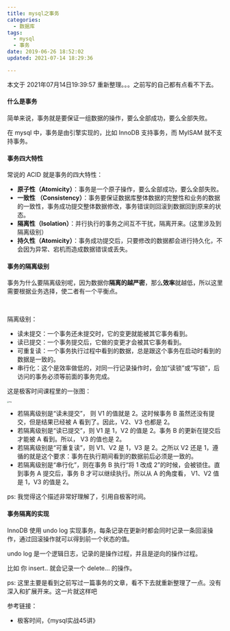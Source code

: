 ```yaml
---
title: mysql之事务
categories:
  - 数据库
tags:
  - mysql
  - 事务
date: 2019-06-26 18:52:02
updated: 2021-07-14 18:29:36

---
```


本文于 2021年07月14日19:39:57 重新整理。。。之前写的自己都有点看不下去。

#### 什么是事务

简单来说，事务就是要保证一组数据的操作，要么全部成功，要么全部失败。

在 mysql 中，事务是由引擎实现的，比如 InnoDB 支持事务，而 MyISAM 就不支持事务。

<!--more-->

#### 事务四大特性

常说的 ACID 就是事务的四大特性：

- **原子性（Atomicity）**：事务是一个原子操作，要么全部成功，要么全部失败。
- **一致性 （Consistency）**：事务要保证数据库整体数据的完整性和业务的数据的一致性，事务成功提交整体数据修改，事务错误则回滚到数据回到原来的状态。
- **隔离性（Isolation）**：并行执行的事务之间互不干扰，隔离开来。(这里涉及到隔离级别）
- **持久性（Atomicity）**：事务成功提交后，只要修改的数据都会进行持久化，不会因为异常、宕机而造成数据错误或丢失。

#### 事务的隔离级别

事务为什么要隔离级别呢，因为数据你**隔离的越严密**，那么**效率**就越低，所以这里需要根据业务选择，使二者有一个平衡点。

<br>

隔离级别：

- 读未提交：一个事务还未提交时，它的变更就能被其它事务看到。
- 读已提交：一个事务提交后，它做的变更才会被其它事务看到。
- 可重复读：一个事务执行过程中看到的数据，总是跟这个事务在启动时看到的数据是一致的。
- 串行化：这个是效率做低的，对同一行记录操作时，会加“读锁”或“写锁”，后访问的事务必须等前面的事务完成。

这是极客时间课程里的一张图：

<img src="https://static001.geekbang.org/resource/image/7d/f8/7dea45932a6b722eb069d2264d0066f8.png" alt="img" style="zoom:25%;" />

- 若隔离级别是“读未提交”， 则 V1 的值就是 2。这时候事务 B 虽然还没有提交，但是结果已经被 A 看到了。因此，V2、V3 也都是 2。
- 若隔离级别是“读已提交”，则 V1 是 1，V2 的值是 2。事务 B 的更新在提交后才能被 A 看到。所以， V3 的值也是 2。
- 若隔离级别是“可重复读”，则 V1、V2 是 1，V3 是 2。之所以 V2 还是 1，遵循的就是这个要求：事务在执行期间看到的数据前后必须是一致的。
- 若隔离级别是“串行化”，则在事务 B 执行“将 1 改成 2”的时候，会被锁住。直到事务 A 提交后，事务 B 才可以继续执行。所以从 A 的角度看， V1、V2 值是 1，V3 的值是 2。

ps: 我觉得这个描述非常好理解了，引用自极客时间。

#### 事务隔离的实现

InnoDB 使用 undo log 实现事务，每条记录在更新时都会同时记录一条回滚操作，通过回滚操作就可以得到前一个状态的值。

undo log 是一个逻辑日志，记录的是操作过程，并且是逆向的操作过程。

比如 你 insert.. 就会记录一个 delete... 的操作。





ps: 这里主要是看到之前写过一篇事务的文章，看不下去就重新整理了一点。没有深入和扩展开来。这一片就这样吧



参考链接：

- 极客时间，《mysql实战45讲》
